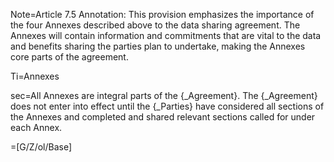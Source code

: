 Note=Article 7.5 Annotation: This provision emphasizes the importance of the four Annexes described above to the data sharing agreement. The Annexes will contain information and commitments that are vital to the data and benefits sharing the parties plan to undertake, making the Annexes core parts of the agreement.

Ti=Annexes

sec=All Annexes are integral parts of the {_Agreement}. The {_Agreement} does not enter into effect until the {_Parties} have considered all sections of the Annexes and completed and shared relevant sections called for under each Annex.

=[G/Z/ol/Base]
